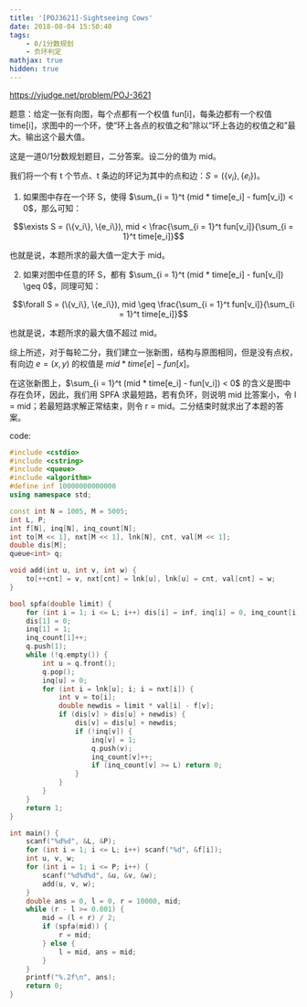 ```yaml
---
title: '[POJ3621]-Sightseeing Cows'
date: 2018-08-04 15:50:40
tags: 
    - 0/1分数规划
    - 负环判定
mathjax: true
hidden: true
---
```


https://vjudge.net/problem/POJ-3621

题意：给定一张有向图，每个点都有一个权值 fun[i]，每条边都有一个权值 time[i]，求图中的一个环，使“环上各点的权值之和”除以“环上各边的权值之和”最大。输出这个最大值。

这是一道0/1分数规划题目，二分答案。设二分的值为 mid。

我们将一个有 t 个节点、t 条边的环记为其中的点和边：$S = (\{v_i\}, \{e_i\})$。

1. 如果图中存在一个环 S，使得 $\sum_{i = 1}^t (mid * time[e_i] - fum[v_i]) < 0$，那么可知：

$$\exists S = (\{v_i\}, \{e_i\}), mid < \frac{\sum_{i = 1}^t fun[v_i]}{\sum_{i = 1}^t time[e_i]}$$

也就是说，本题所求的最大值一定大于 mid。

2. 如果对图中任意的环 S，都有 $\sum_{i = 1}^t (mid * time[e_i] - fun[v_i]) \geq 0$，同理可知：

$$\forall S = (\{v_i\}, \{e_i\}), mid \geq \frac{\sum_{i = 1}^t fun[v_i]}{\sum_{i = 1}^t time[e_i]}$$

也就是说，本题所求的最大值不超过 mid。

综上所述，对于每轮二分，我们建立一张新图，结构与原图相同，但是没有点权，有向边 $e = (x, y)$ 的权值是 $mid * time[e] - fun[x]$。

在这张新图上，$\sum_{i = 1}^t (mid * time[e_i] - fun[v_i]) < 0$ 的含义是图中存在负环，因此，我们用 SPFA 求最短路，若有负环，则说明 mid 比答案小，令 l = mid；若最短路求解正常结束，则令 r = mid。二分结束时就求出了本题的答案。

code:
``` c++
#include <cstdio>
#include <cstring>
#include <queue>
#include <algorithm>
#define inf 10000000000000
using namespace std;

const int N = 1005, M = 5005;
int L, P;
int f[N], inq[N], inq_count[N];
int to[M << 1], nxt[M << 1], lnk[N], cnt, val[M << 1];
double dis[M];
queue<int> q;

void add(int u, int v, int w) {
    to[++cnt] = v, nxt[cnt] = lnk[u], lnk[u] = cnt, val[cnt] = w;
}

bool spfa(double limit) {
    for (int i = 1; i <= L; i++) dis[i] = inf, inq[i] = 0, inq_count[i] = 0;
    dis[1] = 0;
    inq[1] = 1;
    inq_count[1]++;
    q.push(1);
    while (!q.empty()) {
        int u = q.front();
        q.pop();
        inq[u] = 0;
        for (int i = lnk[u]; i; i = nxt[i]) {
            int v = to[i];
            double newdis = limit * val[i] - f[v];
            if (dis[v] > dis[u] + newdis) {
                dis[v] = dis[u] + newdis;
                if (!inq[v]) {
                    inq[v] = 1;
                    q.push(v);
                    inq_count[v]++;
                    if (inq_count[v] >= L) return 0;
                }
            }
        }
    }
    return 1;
}

int main() {
    scanf("%d%d", &L, &P);
    for (int i = 1; i <= L; i++) scanf("%d", &f[i]);
    int u, v, w;
    for (int i = 1; i <= P; i++) {
        scanf("%d%d%d", &u, &v, &w);
        add(u, v, w);
    }
    double ans = 0, l = 0, r = 10000, mid;
    while (r - l >= 0.001) {
        mid = (l + r) / 2;
        if (spfa(mid)) {
            r = mid;
        } else {
            l = mid, ans = mid;
        }
    }
    printf("%.2f\n", ans);
    return 0;
}
```